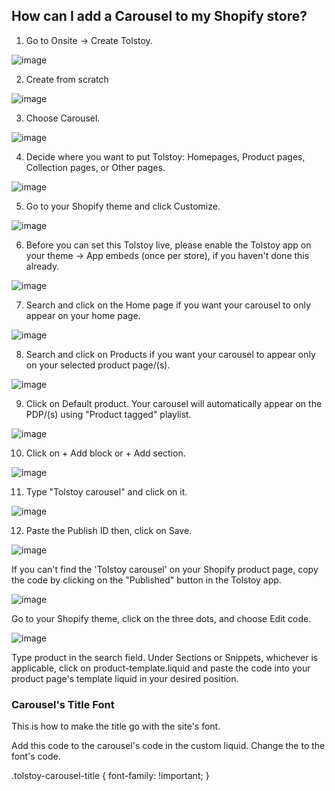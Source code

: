 ## How can I add a Carousel to my Shopify store?

1. Go to Onsite -> Create Tolstoy. 

![image](https://github.com/GoTolstoy/tolstoy-toly-kb/assets/159800692/a1f4832f-188d-4384-a5d3-05e1c1ab6191)


2. Create from scratch

![image](https://github.com/GoTolstoy/tolstoy-toly-kb/assets/159800692/c33ddf41-c2b3-415f-b21f-651721560bd5)


3. Choose Carousel.

![image](https://github.com/GoTolstoy/tolstoy-toly-kb/assets/159800692/5a3097da-661f-40d2-81f8-f3c224c2cd52)



4. Decide where you want to put Tolstoy: Homepages, Product pages, Collection pages, or Other pages.

![image](https://github.com/GoTolstoy/tolstoy-toly-kb/assets/159800692/56ad813e-585a-49d0-8411-c184a2197940)



5. Go to your Shopify theme and click Customize.

![image](https://github.com/GoTolstoy/tolstoy-toly-kb/assets/159800692/21bc813e-1b48-4bf4-822c-8cc3ddfeb6a9)



6. Before you can set this Tolstoy live, please enable the Tolstoy app on your theme -> App embeds (once per store), if you haven't done this already.

![image](https://github.com/GoTolstoy/tolstoy-toly-kb/assets/159800692/9830b92a-511f-47ea-b2f9-5bb964abe128)



7. Search and click on the Home page if you want your carousel to only appear on your home page.

![image](https://github.com/GoTolstoy/tolstoy-toly-kb/assets/159800692/d42d211c-2a76-4689-9280-f96e34b96740)



8. Search and click on Products if you want your carousel to appear only on your selected product page/(s).

![image](https://github.com/GoTolstoy/tolstoy-toly-kb/assets/159800692/af53de73-063e-4c9e-a494-585b66294d2b)



9. Click on Default product. Your carousel will automatically appear on the PDP/(s) using "Product tagged" playlist.

![image](https://github.com/GoTolstoy/tolstoy-toly-kb/assets/159800692/b0d197f2-d922-4f18-8f19-9145c76d401f)



10. Click on + Add block or + Add section.

![image](https://github.com/GoTolstoy/tolstoy-toly-kb/assets/159800692/6f00e340-907a-4714-8ec9-826a1bd10091)



11. Type "Tolstoy carousel" and click on it.

![image](https://github.com/GoTolstoy/tolstoy-toly-kb/assets/159800692/c02e2402-bd8a-488c-8c8f-66aa72006c90)



12. Paste the Publish ID then, click on Save.

![image](https://github.com/GoTolstoy/tolstoy-toly-kb/assets/159800692/14d87092-a7bd-4366-84cd-36f7e334073a)



If you can't find the 'Tolstoy carousel' on your Shopify product page, copy the code by clicking on the "Published" button in the Tolstoy app.

![image](https://github.com/GoTolstoy/tolstoy-toly-kb/assets/159800692/3266c8d5-ca2f-42a4-8125-09e3a3822875)


Go to your Shopify theme, click on the three dots, and choose Edit code.

![image](https://github.com/GoTolstoy/tolstoy-toly-kb/assets/159800692/ce571b6c-e246-484b-9659-bfc045630b26)


​Type product in the search field. Under Sections or Snippets, whichever is applicable, click on product-template.liquid and paste the code into your product page's template liquid in your desired position. 


### Carousel's Title Font


This is how to make the title go with the site's font.


Add this code to the carousel's code in the custom liquid. Change the **<your own font>** to the font's code.

.tolstoy-carousel-title 
{ 
font-family:<your own font> !important; 
}

